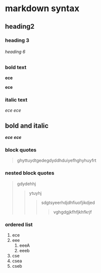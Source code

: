 # markdown syntax
## heading2
### heading 3
###### heading 6
### bold text
**ece**


__ece__
### italic text
*ece*
_ece_
## bold and italic
**_ece_**
__*ece*__
### block quotes
> ghyttuydtgedegdyddhduiyefhghyhuyfrt
### nested block quotes
> gdydehhj
>> ytuyhj
>>> sdgtsyeerhdjdhfiuofjikdjed
>>>> vghgdgjkfhfjkhfkrjf
### ordered list
1. ece
2. eee
   1. eeeA
   2. eeeb
3. cse
  5. csea
  6. cseb
